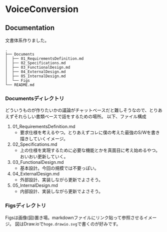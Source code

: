 # VoiceConversion

## Documentation
文書体系作りました。

```
.
├── Documents
│  ├── 01_RequirementsDefinition.md
│  ├── 02_Specifications.md
│  ├── 03_FunctionalDesign.md
│  ├── 04_ExternalDesign.md
│  ├── 05_InternalDesign.md
│  └── Figs
└── README.md
```

### Documentsディレクトリ
どういうものが作りたいかの議論がチャットベースだと難しそうなので、とりあえずそれらしい書類ベースで話をするための場所。
以下、ファイル構成

 1. 01_RequirementsDefinition.md
    - 要求仕様を考えるやつ。とりあえずコレに僕の考えた最強のS/Wを書き描きしていくイメージ。
 2. 02_Specifications.md
    - 上の仕様を実現するために必要な機能とかを真面目に考え始めるやつ。おいおい更新していく。
 3. 03_FunctionalDesign.md
    - 基本設計。今回の規模では不要っぽい。
 4. 04_ExternalDesign.md
    - 外部設計、実装しながら更新でよさそう。
 5. 05_InternalDesign.md
    - 内部設計、実装しながら更新でよさそう。

### Figsディレクトリ
Figsは画像(図)置き場。markdownファイルにリンク貼って参照させるイメージ。
図はDraw.ioで```hoge.drawio.svg```で書くのが好みです。

